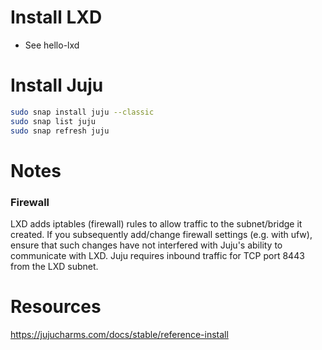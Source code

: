 # Install LXD
- See hello-lxd

# Install Juju
```bash
sudo snap install juju --classic
sudo snap list juju
sudo snap refresh juju
```

# Notes
### Firewall
LXD adds iptables (firewall) rules to allow traffic to the subnet/bridge it created. 
If you subsequently add/change firewall settings (e.g. with ufw), ensure that such changes have not interfered with Juju's ability to communicate with LXD. 
Juju requires inbound traffic for TCP port 8443 from the LXD subnet.

# Resources
https://jujucharms.com/docs/stable/reference-install

